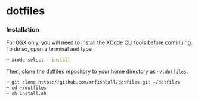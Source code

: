 # dotfiles

### Installation

For OSX only, you will need to install the XCode CLI tools before continuing. To do so, open a terminal and type

```bash
➜ xcode-select --install
```

Then, clone the dotfiles repository to your home directory as `~/.dotfiles`.

```bash
➜ git clone https://github.com/mrfishball/dotfiles.git ~/dotfiles
➜ cd ~/dotfiles
➜ sh install.sh
```
